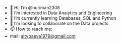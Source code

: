 - 👋 Hi, I’m @nuriman2308
- 👀 I’m interested in Data Analytics and Engineering
- 🌱 I’m currently learning Databases, SQL and Python
- 💞️ I’m looking to collaborate on the Data projects
- 📫 How to reach me: 
- mail: altybaeva1979@gmail.com

<!---
nuriman2308/nuriman2308 is a ✨ special ✨ repository because its `README.md` (this file) appears on your GitHub profile.
You can click the Preview link to take a look at your changes.
--->
